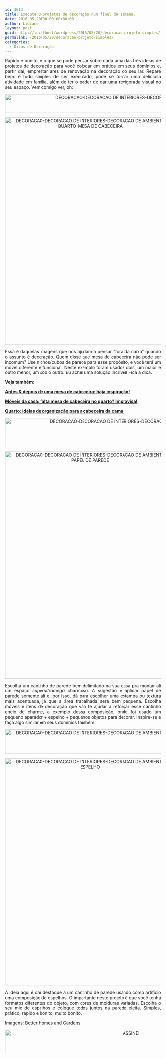 ```yaml
---
id: 3613
title: Execute 3 projetos de decoração num final de semana.
date: 2016-05-20T00:00:00+00:00
author: Lidiane
layout: post
guid: http://localhost/wordpress/2016/05/20/decoracao-projeto-simples/
permalink: /2016/05/20/decoracao-projeto-simples/
categories:
  - Dicas de Decoração
---
```

<p align="justify">
  Rápido e bonito, é o que se pode pensar sobre cada uma das três ideias de projetos de decoração para você colocar em prática em seus domínios e, partir daí, emprestar ares de renovação na decoração do seu lar. Repare bem: é tudo simples de ser executado, pode se tornar uma deliciosa atividade em família, além de ter o poder de dar uma revigorada visual no seu espaço. Vem comigo ver, oh:
</p>

<p align="center">
  <img class="alignnone size-full wp-image-12549" src="http://www.trololodemulher.com.br/blog/wp-content/uploads/2016/05/DECORACAO-DECORACAO-DE-INTERIORES-DECORACAO-DE-AMBIENTES.jpg" alt="DECORACAO-DECORACAO DE INTERIORES-DECORACAO DE AMBIENTES" width="800" height="62" />
</p>

<p align="center">
  <img class="alignnone size-full wp-image-12556" src="http://www.trololodemulher.com.br/blog/wp-content/uploads/2016/05/DECORACAO-DECORACAO-DE-INTERIORES-DECORACAO-DE-AMBIENTES-QUARTO-MESA-DE-CABECEIRA.jpg" alt="DECORACAO-DECORACAO DE INTERIORES-DECORACAO DE AMBIENTES-QUARTO-MESA DE CABECEIRA" width="550" height="733" />
</p>

<p align="justify">
  Essa é daquelas imagens que nos ajudam a pensar “fora da caixa” quando o assunto é decoração. Quem disse que mesa de cabeceira não pode ser incomum? Use nichos/cubos de parede para esse propósito, e você terá um móvel diferente e funcional. Neste exemplo foram usados dois, um maior e outro menor, um sob o outro. Eu achei uma solução incrível! Fica a dica.
</p>

<p align="justify">
  <strong>Veja também:</strong>
</p>

<p align="justify">
  <a href="http://www.decoracaodacasa.com/decoracao-faca-voce-mesma-3/" target="_blank"><strong>Antes & depois de uma mesa de cabeceira: haja inspiração!</strong></a>
</p>

<p align="justify">
  <a href="http://www.trololodemulher.com.br/2013/05/08/moveis-quarto/" target="_blank"><strong>Móveis da casa: falta mesa de cabeceira no quarto? Improvisa!</strong></a>
</p>

<p align="justify">
  <a href="http://www.trololodemulher.com.br/2012/02/01/quarto-organizacao-cabeceira/" target="_blank"><strong>Quarto: ideias de organização para a cabeceira da cama.</strong></a>
</p>

<p align="center">
  <a href="http://www.decoracaodacasa.com/blog/wp-content/uploads/2015/02/DECORACAO-DECORACAO-DE-INTERIORES-DECORACAO-DE-AMBIENTES2.png"><img class="alignnone size-full wp-image-2432" src="http://www.decoracaodacasa.com/blog/wp-content/uploads/2015/02/DECORACAO-DECORACAO-DE-INTERIORES-DECORACAO-DE-AMBIENTES2.png" alt="DECORACAO-DECORACAO DE INTERIORES-DECORACAO DE AMBIENTES[2]" width="783" height="95" /></a>
</p>

<p align="center">
  <img class="alignnone size-full wp-image-12555" src="http://www.trololodemulher.com.br/blog/wp-content/uploads/2016/05/DECORACAO-DECORACAO-DE-INTERIORES-DECORACAO-DE-AMBIENTES-PAPEL-DE-PAREDE.jpg" alt="DECORACAO-DECORACAO DE INTERIORES-DECORACAO DE AMBIENTES-PAPEL DE PAREDE" width="550" height="733" />
</p>

<p align="justify">
  Escolha um cantinho de parede bem delimitado na sua casa pra montar ali um espaço <em>superultramega</em> charmoso. A sugestão é aplicar papel de parede somente ali e, por isso, dá para escolher uma estampa ou textura mais acentuada, já que a área trabalhada será bem pequena. Escolha móveis e itens de decoração que vão te ajudar a reforçar esse cantinho cheio de charme, a exemplo dessa composição, onde foi usado um pequeno aparador + espelho + pequenos objetos para decorar. Inspire-se e faça algo similar em seus domínios também.
</p>

<p align="center">
  <img class="alignnone size-full wp-image-12551" src="http://www.trololodemulher.com.br/blog/wp-content/uploads/2016/05/DECORACAO-DECORACAO-DE-INTERIORES-DECORACAO-DE-AMBIENTES3.png" alt="DECORACAO-DECORACAO DE INTERIORES-DECORACAO DE AMBIENTES[3]" width="563" height="80" />
</p>

<p align="center">
  <img class="alignnone size-full wp-image-12552" src="http://www.trololodemulher.com.br/blog/wp-content/uploads/2016/05/DECORACAO-DECORACAO-DE-INTERIORES-DECORACAO-DE-AMBIENTES-ESPELHO.jpg" alt="DECORACAO-DECORACAO DE INTERIORES-DECORACAO DE AMBIENTES-ESPELHO" width="550" height="733" />
</p>

<p align="justify">
  A ideia aqui é dar destaque a um cantinho de parede usando como artifício uma composição de espelhos. O importante neste projeto é que você tenha formatos diferentes do objeto, com cores de molduras variadas. Escolha o seu mix de espelhos e coloque todos juntos na parede eleita. Simples, prático, rápido e bonito, muito bonito.
</p>

<p align="justify">
  Imagens: <a href="http://www.bhg.com/" target="_blank">Better Homes and Gardens</a>
</p>

<p align="center">
  <a href="http://feedburner.google.com/fb/a/mailverify?uri=blogBichaFemea&loc=en_US" target="_blank"><img class="alignnone size-full wp-image-10439" src="http://www.trololodemulher.com.br/blog/wp-content/uploads/2014/09/ASSINE.png" alt="ASSINE!" width="800" height="78" /></a>
</p>

<p align="justify">